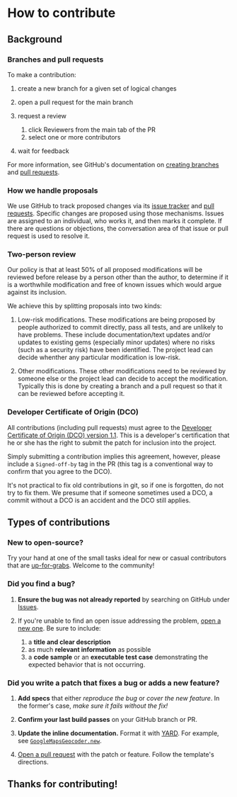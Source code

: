# How to contribute

## Background

### Branches and pull requests

To make a contribution:

1. create a new branch for a given set of logical changes

2. open a pull request for the main branch

3. request a review
    1. click Reviewers from the main tab of the PR
    2. select one or more contributors

4. wait for feedback

For more information, see GitHub's documentation on [creating branches](https://help.github.com/articles/creating-and-deleting-branches-within-your-repository) and [pull requests](https://docs.github.com/en/pull-requests/collaborating-with-pull-requests/proposing-changes-to-your-work-with-pull-requests/about-pull-requests).

### How we handle proposals

We use GitHub to track proposed changes via its [issue tracker](https://github.com/FoveaCentral/google_maps_geocoder/issues) and [pull requests](https://github.com/FoveaCentral/google_maps_geocoder/pulls). Specific changes are proposed using those mechanisms. Issues are assigned to an individual, who works it, and then marks it complete. If there are questions or objections, the conversation area of that issue or pull request is used to resolve it.

### Two-person review

Our policy is that at least 50% of all proposed modifications will be reviewed before release by a person other than the author, to determine if it is a worthwhile modification and free of known issues which would argue against its inclusion.

We achieve this by splitting proposals into two kinds:

1. Low-risk modifications. These modifications are being proposed by people authorized to commit directly, pass all tests, and are unlikely to have problems. These include documentation/text updates and/or updates to existing gems (especially minor updates) where no risks (such as a security risk) have been identified. The project lead can decide whenther any particular modification is low-risk.

2. Other modifications. These other modifications need to be reviewed by someone else or the project lead can decide to accept the modification. Typically this is done by creating a branch and a pull request so that it can be reviewed before accepting it.

### Developer Certificate of Origin (DCO)

All contributions (including pull requests) must agree to the [Developer Certificate of Origin (DCO) version 1.1](https://developercertificate.org). This is a developer's certification that he or she has the right to submit the patch for inclusion into the project.

Simply submitting a contribution implies this agreement, however, please include a `Signed-off-by` tag in the PR (this tag is a conventional way to confirm that you agree to the DCO).

It's not practical to fix old contributions in git, so if one is forgotten, do not try to fix them. We presume that if someone sometimes used a DCO, a commit without a DCO is an accident and the DCO still applies.

## Types of contributions

### **New to open-source?**

Try your hand at one of the small tasks ideal for new or casual contributors that are [up-for-grabs](https://github.com/FoveaCentral/google_maps_geocoder/issues?q=is%3Aissue+is%3Aopen+label%3Aup-for-grabs). Welcome to the community!

### **Did you find a bug?**

1. **Ensure the bug was not already reported** by searching on GitHub under [Issues](https://github.com/FoveaCentral/google_maps_geocoder/issues).

2. If you're unable to find an open issue addressing the problem, [open a new one](https://github.com/FoveaCentral/google_maps_geocoder/issues/new/choose). Be sure to include:
    1. a **title and clear description**
    2. as much **relevant information** as possible
    3. a **code sample** or an **executable test case** demonstrating the expected behavior that is not occurring.

### **Did you write a patch that fixes a bug or adds a new feature?**

1. **Add specs** that either *reproduce the bug* or *cover the new feature*. In the former's case, *make sure it fails without the fix!*

2. **Confirm your last build passes** on your GitHub branch or PR.

3. **Update the inline documentation.** Format it with [YARD](https://www.rubydoc.info/gems/yard/file/docs/GettingStarted.md). For example, see [`GoogleMapsGeocoder.new`](../lib/google_maps_geocoder/google_maps_geocoder.rb).

4. [Open a pull request](https://github.com/FoveaCentral/google_maps_geocoder/compare) with the patch or feature. Follow the template's directions.

## Thanks for contributing!
